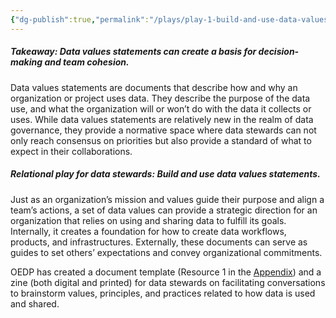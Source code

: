 ```yaml
---
{"dg-publish":true,"permalink":"/plays/play-1-build-and-use-data-values-statements/"}
---
```


##### **Takeaway: Data values statements can create a basis for decision-making and team cohesion.** 
Data values statements are documents that describe how and why an organization or project uses data. They describe the purpose of the data use, and what the organization will or won’t do with the data it collects or uses. While data values statements are relatively new in the realm of data governance, they provide a normative space where data stewards can not only reach consensus on priorities but also provide a standard of what to expect in their collaborations.

##### **Relational play for data stewards: Build and use data values statements.**
Just as an organization’s mission and values guide their purpose and align a team’s actions, a set of data values can provide a strategic direction for an organization that relies on using and sharing data to fulfill its goals. Internally, it creates a foundation for how to create data workflows, products, and infrastructures. Externally, these documents can serve as guides to set others’ expectations and convey organizational commitments. 

OEDP has created a document template (Resource 1 in the [Appendix](https://docs.google.com/document/d/1CbNUyczCF5N8j4scna2uY9Y8jSRJWhbhG4H1TULtc8I/edit?tab=t.ltsayx3cgu98)) and a zine (both digital and printed) for data stewards on facilitating conversations to brainstorm values, principles, and practices related to how data is used and shared.
